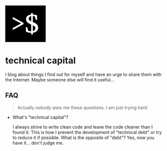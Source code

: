 ![](/assets/images/logo.svg)

# technical capital

I blog about things I find out for myself and have an urge to share them with the Internet. Maybe someone else will find it useful...

## FAQ

> Actually nobody asks me these questions. I am just trying hard.

- What's "technical capital"?

  I always strive to write clean code and leave the code cleaner than I found it. This is how I prevent the development of "technical debt" or try to reduce it if possible. What is the opposite of "debt"? Yes, now you have it... don't judge me.
